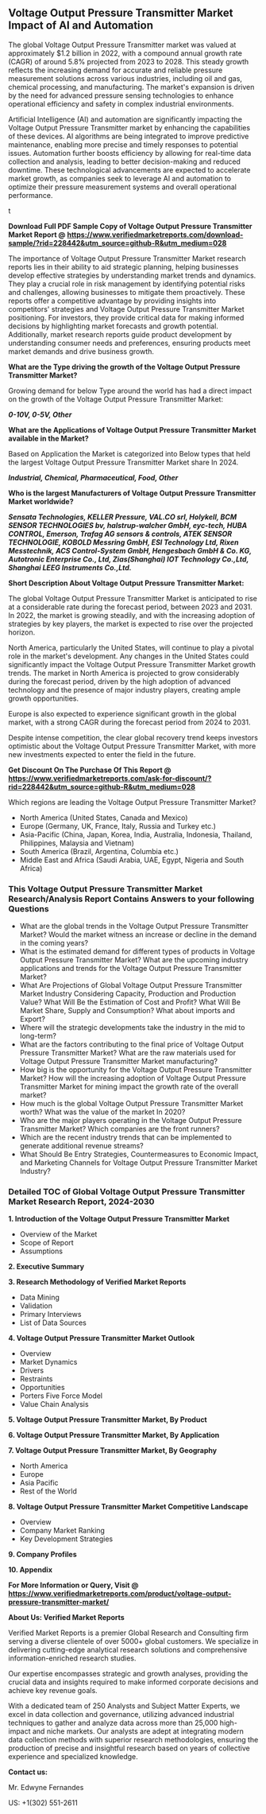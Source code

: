 <h2>Voltage Output Pressure Transmitter Market Impact of AI and Automation</h2><p>The global Voltage Output Pressure Transmitter market was valued at approximately $1.2 billion in 2022, with a compound annual growth rate (CAGR) of around 5.8% projected from 2023 to 2028. This steady growth reflects the increasing demand for accurate and reliable pressure measurement solutions across various industries, including oil and gas, chemical processing, and manufacturing. The market's expansion is driven by the need for advanced pressure sensing technologies to enhance operational efficiency and safety in complex industrial environments.</p><p>Artificial Intelligence (AI) and automation are significantly impacting the Voltage Output Pressure Transmitter market by enhancing the capabilities of these devices. AI algorithms are being integrated to improve predictive maintenance, enabling more precise and timely responses to potential issues. Automation further boosts efficiency by allowing for real-time data collection and analysis, leading to better decision-making and reduced downtime. These technological advancements are expected to accelerate market growth, as companies seek to leverage AI and automation to optimize their pressure measurement systems and overall operational performance.</p>t</p><p id="" class=""><strong>Download Full PDF Sample Copy of Voltage Output Pressure Transmitter Market Report @ <a href="https://www.verifiedmarketreports.com/download-sample/?rid=228442&utm_source=github-R&utm_medium=028" target="_blank">https://www.verifiedmarketreports.com/download-sample/?rid=228442&utm_source=github-R&utm_medium=028</a></strong></p><p>The importance of&nbsp;Voltage Output Pressure Transmitter Market research reports lies in their ability to aid strategic planning, helping businesses develop effective strategies by understanding market trends and dynamics. They play a crucial role in risk management by identifying potential risks and challenges, allowing businesses to mitigate them proactively. These reports offer a competitive advantage by providing insights into competitors' strategies and Voltage Output Pressure Transmitter Market positioning. For investors, they provide critical data for making informed decisions by highlighting market forecasts and growth potential. Additionally, market research reports guide product development by understanding consumer needs and preferences, ensuring products meet market demands and drive business growth.</p><p><strong>What are the&nbsp;Type driving the growth of the Voltage Output Pressure Transmitter Market?</strong></p><p id="" class="">Growing demand for below Type around the world has had a direct impact on the growth of the Voltage Output Pressure Transmitter Market:</p><em><strong>0-10V, 0-5V, Other</strong></em></p><strong>What are the&nbsp;Applications&nbsp;of Voltage Output Pressure Transmitter Market available in the Market?</strong></p><p id="" class="">Based on Application the Market is categorized into Below types that held the largest Voltage Output Pressure Transmitter Market share In 2024.</p><em><strong>Industrial, Chemical, Pharmaceutical, Food, Other</strong></em></p><strong>Who is the largest Manufacturers of Voltage Output Pressure Transmitter Market worldwide?</strong></p><p><em><strong>Sensata Technologies, KELLER Pressure, VAL.CO srl, Holykell, BCM SENSOR TECHNOLOGIES bv, halstrup-walcher GmbH, eyc-tech, HUBA CONTROL, Emerson, Trafag AG sensors & controls, ATEK SENSOR TECHNOLOGIE, KOBOLD Messring GmbH, ESI Technology Ltd, Rixen Messtechnik, ACS Control-System GmbH, Hengesbach GmbH & Co. KG, Autotronic Enterprise Co., Ltd, Zias(Shanghai) IOT Technology Co.,Ltd, Shanghai LEEG Instruments Co.,Ltd.</strong></em></p><p id="" class=""><strong>Short Description About Voltage Output Pressure Transmitter Market:</strong></p><p>The global Voltage Output Pressure Transmitter Market is anticipated to rise at a considerable rate during the forecast period, between 2023 and 2031. In 2022, the market is growing steadily, and with the increasing adoption of strategies by key players, the market is expected to rise over the projected horizon.</p><p>North America, particularly the United States, will continue to play a pivotal role in the market's development. Any changes in the United States could significantly impact the Voltage Output Pressure Transmitter Market growth trends. The market in North America is projected to grow considerably during the forecast period, driven by the high adoption of advanced technology and the presence of major industry players, creating ample growth opportunities.</p><p>Europe is also expected to experience significant growth in the global market, with a strong CAGR during the forecast period from 2024 to 2031.</p><p>Despite intense competition, the clear global recovery trend keeps investors optimistic about the Voltage Output Pressure Transmitter Market, with more new investments expected to enter the field in the future.</p><p id="" class=""><strong>Get Discount On The Purchase Of This Report @ <a href="https://www.verifiedmarketreports.com/ask-for-discount/?rid=228442&utm_source=github-R&utm_medium=028" target="_blank">https://www.verifiedmarketreports.com/ask-for-discount/?rid=228442&utm_source=github-R&utm_medium=028</a></strong></p>Which regions are leading the Voltage Output Pressure Transmitter Market?</p><ul><li>North America (United States, Canada and Mexico)</li><li>Europe (Germany, UK, France, Italy, Russia and Turkey etc.)</li><li>Asia-Pacific (China, Japan, Korea, India, Australia, Indonesia, Thailand, Philippines, Malaysia and Vietnam)</li><li>South America (Brazil, Argentina, Columbia etc.)</li><li>Middle East and Africa (Saudi Arabia, UAE, Egypt, Nigeria and South Africa)</li></ul><h3 id="" class="">This Voltage Output Pressure Transmitter Market Research/Analysis Report Contains Answers to your following Questions</h3><ul><li>What are the global trends in the Voltage Output Pressure Transmitter Market? Would the market witness an increase or decline in the demand in the coming years?</li><li>What is the estimated demand for different types of products in Voltage Output Pressure Transmitter Market? What are the upcoming industry applications and trends for the Voltage Output Pressure Transmitter Market?</li><li>What Are Projections of Global Voltage Output Pressure Transmitter Market Industry Considering Capacity, Production and Production Value? What Will Be the Estimation of Cost and Profit? What Will Be Market Share, Supply and Consumption? What about imports and Export?</li><li>Where will the strategic developments take the industry in the mid to long-term?</li><li>What are the factors contributing to the final price of Voltage Output Pressure Transmitter Market? What are the raw materials used for Voltage Output Pressure Transmitter Market manufacturing?</li><li>How big is the opportunity for the Voltage Output Pressure Transmitter Market? How will the increasing adoption of Voltage Output Pressure Transmitter Market for mining impact the growth rate of the overall market?</li><li>How much is the global Voltage Output Pressure Transmitter Market worth? What was the value of the market In 2020?</li><li>Who are the major players operating in the Voltage Output Pressure Transmitter Market? Which companies are the front runners?</li><li>Which are the recent industry trends that can be implemented to generate additional revenue streams?</li><li>What Should Be Entry Strategies, Countermeasures to Economic Impact, and Marketing Channels for Voltage Output Pressure Transmitter Market Industry?</li></ul><h3 id="" class="">Detailed TOC of Global Voltage Output Pressure Transmitter Market Research Report, 2024-2030</h3><p id="" class=""><strong>1. Introduction of the Voltage Output Pressure Transmitter Market</strong></p><ul><li>Overview of the Market</li><li>Scope of Report</li><li>Assumptions</li></ul><p id="" class=""><strong>2. Executive Summary</strong></p><p id="" class=""><strong>3. Research Methodology of Verified Market Reports</strong></p><ul><li>Data Mining</li><li>Validation</li><li>Primary Interviews</li><li>List of Data Sources</li></ul><p id="" class=""><strong>4. Voltage Output Pressure Transmitter Market Outlook</strong></p><ul><li>Overview</li><li>Market Dynamics</li><li>Drivers</li><li>Restraints</li><li>Opportunities</li><li>Porters Five Force Model</li><li>Value Chain Analysis</li></ul><p id="" class=""><strong>5. Voltage Output Pressure Transmitter Market, By Product</strong></p><p id="" class=""><strong>6. Voltage Output Pressure Transmitter Market, By Application</strong></p><p id="" class=""><strong>7. Voltage Output Pressure Transmitter Market, By Geography</strong></p><ul><li>North America</li><li>Europe</li><li>Asia Pacific</li><li>Rest of the World</li></ul><p id="" class=""><strong>8. Voltage Output Pressure Transmitter Market Competitive Landscape</strong></p><ul><li>Overview</li><li>Company Market Ranking</li><li>Key Development Strategies</li></ul><p id="" class=""><strong>9. Company Profiles</strong></p><p id="" class=""><strong>10. Appendix</strong></p><p id="" class=""><strong>For More Information or Query, Visit @ <a href="https://www.verifiedmarketreports.com/product/voltage-output-pressure-transmitter-market/" target="_blank">https://www.verifiedmarketreports.com/product/voltage-output-pressure-transmitter-market/</a></strong></p><p id="" class=""><strong>About Us: Verified Market Reports</strong></p><p id="" class="">Verified Market Reports is a premier Global Research and Consulting firm serving a diverse clientele of over 5000+ global customers. We specialize in delivering cutting-edge analytical research solutions and comprehensive information-enriched research studies.</p><p id="" class="">Our expertise encompasses strategic and growth analyses, providing the crucial data and insights required to make informed corporate decisions and achieve key revenue goals.</p><p id="" class="">With a dedicated team of 250 Analysts and Subject Matter Experts, we excel in data collection and governance, utilizing advanced industrial techniques to gather and analyze data across more than 25,000 high-impact and niche markets. Our analysts are adept at integrating modern data collection methods with superior research methodologies, ensuring the production of precise and insightful research based on years of collective experience and specialized knowledge.</p><p id="" class=""><strong>Contact us:</strong></p><p id="" class="">Mr. Edwyne Fernandes</p><p id="" class="">US: +1(302) 551-2611</p>